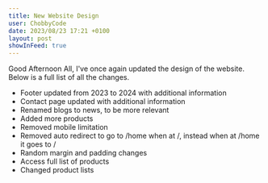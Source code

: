 ```yaml
---
title: New Website Design
user: ChobbyCode
date: 2023/08/23 17:21 +0100
layout: post
showInFeed: true
---
```


Good Afternoon All, I've once again updated the design of the website.
Below is a full list of all the changes.

- Footer updated from 2023 to 2024 with additional information
- Contact page updated with additional information
- Renamed blogs to news, to be more relevant
- Added more products
- Removed mobile limitation
- Removed auto redirect to go to /home when at /, instead when at /home it goes to /
- Random margin and padding changes
- Access full list of products
- Changed product lists